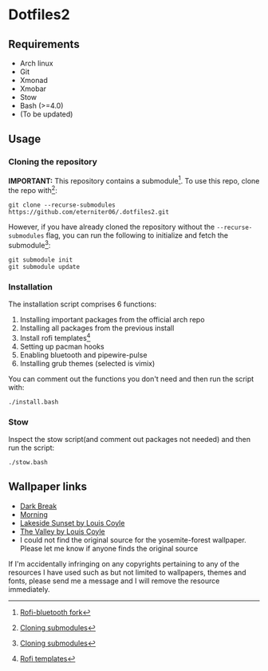 # Dotfiles2

## Requirements
 * Arch linux
 * Git
 * Xmonad
 * Xmobar
 * Stow
 * Bash (>=4.0)
 * (To be updated)

## Usage

### Cloning the repository

**IMPORTANT:** This repository contains a submodule[^1]. To use this repo, clone the repo with[^2]:
```
git clone --recurse-submodules https://github.com/eterniter06/.dotfiles2.git
```

However, if you have already cloned the repository without the `--recurse-submodules` flag, you can run the following to initialize and fetch the submodule[^2]:
```
git submodule init
git submodule update
```

### Installation

The installation script comprises 6 functions:
1. Installing important packages from the official arch repo
2. Installing all packages from the previous install
3. Install rofi templates[^3]
4. Setting up pacman hooks
5. Enabling bluetooth and pipewire-pulse
6. Installing grub themes (selected is vimix)

You can comment out the functions you don't need and then run the script with:
```
./install.bash
```

### Stow
Inspect the stow script(and comment out packages not needed) and then run the script:
```
./stow.bash
```

## Wallpaper links
- [Dark Break](https://www.deviantart.com/kasjopaja87/art/Dark-Break-Multicolors-537281115)
- [Morning](https://wallspic.com/image/21185-biome-mountain-daytime-creative_arts-mount_scenery)
- [Lakeside Sunset by Louis Coyle](https://dribbble.com/shots/1828176-Lakeside-Sunset)
- [The Valley by Louis Coyle](https://dribbble.com/shots/12078823-The-Valley)
- I could not find the original source for the yosemite-forest wallpaper. Please let me know if anyone finds the original source

If I'm accidentally infringing on any copyrights pertaining to any of the resources I have used such as but not limited to wallpapers, themes and fonts, please send me a message and I will remove the resource immediately.

[^1]: [Rofi-bluetooth fork](https://github.com/eterniter06/rofi-bluetooth)
[^2]: [Cloning submodules](https://git-scm.com/book/en/v2/Git-Tools-Submodules#_cloning_submodules)
[^3]: [Rofi templates](https://github.com/adi1090x/rofi)

